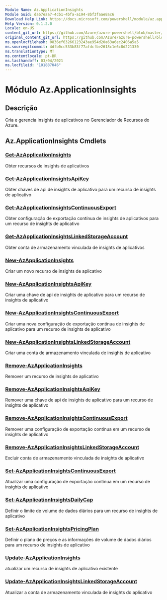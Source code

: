 ```yaml
---
Module Name: Az.ApplicationInsights
Module Guid: da67eaa7-4cb1-4bfa-a194-8bf3faae8ac6
Download Help Link: https://docs.microsoft.com/powershell/module/az.applicationinsights
Help Version: 0.1.2.0
Locale: en-US
content_git_url: https://github.com/Azure/azure-powershell/blob/master/src/ApplicationInsights/ApplicationInsights/help/Az.ApplicationInsights.md
original_content_git_url: https://github.com/Azure/azure-powershell/blob/master/src/ApplicationInsights/ApplicationInsights/help/Az.ApplicationInsights.md
ms.openlocfilehash: 0836ef63266123243ae954d20a63a6ec2406a5a5
ms.sourcegitcommit: 4dfb0cc533b83f77afdcfbe2618c1e6c8d221330
ms.translationtype: MT
ms.contentlocale: pt-BR
ms.lasthandoff: 03/04/2021
ms.locfileid: "101887046"
---
```

# Módulo Az.ApplicationInsights
## Descrição
Cria e gerencia insights de aplicativos no Gerenciador de Recursos do Azure.

## Az.ApplicationInsights Cmdlets
### [Get-AzApplicationInsights](Get-AzApplicationInsights.md)
Obter recursos de insights de aplicativos

### [Get-AzApplicationInsightsApiKey](Get-AzApplicationInsightsApiKey.md)
Obter chaves de api de insights de aplicativo para um recurso de insights de aplicativo

### [Get-AzApplicationInsightsContinuousExport](Get-AzApplicationInsightsContinuousExport.md)
Obter configuração de exportação contínua de insights de aplicativos para um recurso de insights de aplicativo

### [Get-AzApplicationInsightsLinkedStorageAccount](Get-AzApplicationInsightsLinkedStorageAccount.md)
Obter conta de armazenamento vinculada de insights de aplicativos

### [New-AzApplicationInsights](New-AzApplicationInsights.md)
Criar um novo recurso de insights de aplicativo

### [New-AzApplicationInsightsApiKey](New-AzApplicationInsightsApiKey.md)
Criar uma chave de api de insights de aplicativo para um recurso de insights de aplicativo

### [New-AzApplicationInsightsContinuousExport](New-AzApplicationInsightsContinuousExport.md)
Criar uma nova configuração de exportação contínua de insights de aplicativo para um recurso de insights de aplicativo

### [New-AzApplicationInsightsLinkedStorageAccount](New-AzApplicationInsightsLinkedStorageAccount.md)
Criar uma conta de armazenamento vinculada de insights de aplicativo

### [Remove-AzApplicationInsights](Remove-AzApplicationInsights.md)
Remover um recurso de insights de aplicativo

### [Remove-AzApplicationInsightsApiKey](Remove-AzApplicationInsightsApiKey.md)
Remover uma chave de api de insights de aplicativo para um recurso de insights de aplicativo

### [Remove-AzApplicationInsightsContinuousExport](Remove-AzApplicationInsightsContinuousExport.md)
Remover uma configuração de exportação contínua em um recurso de insights de aplicativo

### [Remove-AzApplicationInsightsLinkedStorageAccount](Remove-AzApplicationInsightsLinkedStorageAccount.md)
Excluir conta de armazenamento vinculada de insights de aplicativo

### [Set-AzApplicationInsightsContinuousExport](Set-AzApplicationInsightsContinuousExport.md)
Atualizar uma configuração de exportação contínua em um recurso de insights de aplicativo

### [Set-AzApplicationInsightsDailyCap](Set-AzApplicationInsightsDailyCap.md)
Definir o limite de volume de dados diários para um recurso de insights de aplicativo

### [Set-AzApplicationInsightsPricingPlan](Set-AzApplicationInsightsPricingPlan.md)
Definir o plano de preços e as informações de volume de dados diários para um recurso de insights de aplicativo

### [Update-AzApplicationInsights](Update-AzApplicationInsights.md)
atualizar um recurso de insights de aplicativo existente

### [Update-AzApplicationInsightsLinkedStorageAccount](Update-AzApplicationInsightsLinkedStorageAccount.md)
Atualizar a conta de armazenamento vinculada de insights do aplicativo

